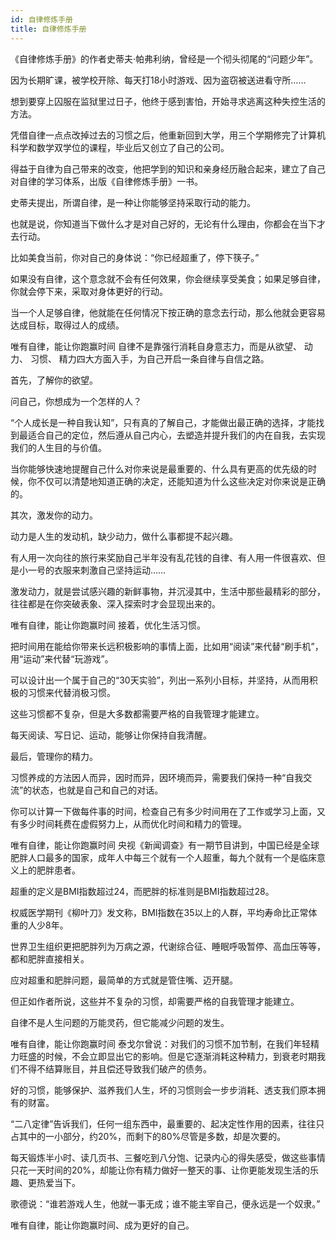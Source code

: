 ```yaml
---
id: 自律修炼手册
title: 自律修炼手册
---
```


《自律修炼手册》的作者史蒂夫·帕弗利纳，曾经是一个彻头彻尾的“问题少年”。

因为长期旷课，被学校开除、每天打18小时游戏、因为盗窃被送进看守所……

想到要穿上囚服在监狱里过日子，他终于感到害怕，开始寻求逃离这种失控生活的方法。

凭借自律一点点改掉过去的习惯之后，他重新回到大学，用三个学期修完了计算机科学和数学双学位的课程，毕业后又创立了自己的公司。

得益于自律为自己带来的改变，他把学到的知识和亲身经历融合起来，建立了自己对自律的学习体系，出版《自律修炼手册》一书。

史蒂夫提出，所谓自律，是一种让你能够坚持采取行动的能力。

也就是说，你知道当下做什么才是对自己好的，无论有什么理由，你都会在当下才去行动。

比如美食当前，你对自己的身体说：“你已经超重了，停下筷子。”

如果没有自律，这个意念就不会有任何效果，你会继续享受美食；如果足够自律，你就会停下来，采取对身体更好的行动。

当一个人足够自律，他就能在任何情况下按正确的意念去行动，那么他就会更容易达成目标，取得过人的成绩。

唯有自律，能让你跑赢时间
自律不是靠强行消耗自身意志力，而是从欲望、 动力、 习惯、 精力四大方面入手，为自己开启一条自律与自信之路。

首先，了解你的欲望。

问自己，你想成为一个怎样的人？

“个人成长是一种自我认知”，只有真的了解自己，才能做出最正确的选择，才能找到最适合自己的定位，然后遵从自己内心，去塑造并提升我们的内在自我，去实现我们的人生目的与价值。

当你能够快速地提醒自己什么对你来说是最重要的、什么具有更高的优先级的时候，你不仅可以清楚地知道正确的决定，还能知道为什么这些决定对你来说是正确的。

其次，激发你的动力。

动力是人生的发动机，缺少动力，做什么事都提不起兴趣。

有人用一次向往的旅行来奖励自己半年没有乱花钱的自律、有人用一件很喜欢、但是小一号的衣服来刺激自己坚持运动……

激发动力，就是尝试感兴趣的新鲜事物，并沉浸其中，生活中那些最精彩的部分，往往都是在你突破表象、深入探索时才会显现出来的。

唯有自律，能让你跑赢时间
接着，优化生活习惯。

把时间用在能给你带来长远积极影响的事情上面，比如用“阅读”来代替“刷手机”，用“运动”来代替“玩游戏”。

可以设计出一个属于自己的“30天实验”，列出一系列小目标，并坚持，从而用积极的习惯来代替消极习惯。

这些习惯都不复杂，但是大多数都需要严格的自我管理才能建立。

每天阅读、写日记、运动，能够让你保持自我清醒。

最后，管理你的精力。

习惯养成的方法因人而异，因时而异，因环境而异，需要我们保持一种“自我交流”的状态，也就是自己和自己的对话。

你可以计算一下做每件事的时间，检查自己有多少时间用在了工作或学习上面，又有多少时间耗费在虚假努力上，从而优化时间和精力的管理。

唯有自律，能让你跑赢时间
央视《新闻调查》有一期节目讲到，中国已经是全球肥胖人口最多的国家，成年人中每三个就有一个人超重，每九个就有一个是临床意义上的肥胖患者。

超重的定义是BMI指数超过24，而肥胖的标准则是BMI指数超过28。

权威医学期刊《柳叶刀》发文称，BMI指数在35以上的人群，平均寿命比正常体重的人少8年。

世界卫生组织更把肥胖列为万病之源，代谢综合征、睡眠呼吸暂停、高血压等等，都和肥胖直接相关。

应对超重和肥胖问题，最简单的方式就是管住嘴、迈开腿。

但正如作者所说，这些并不复杂的习惯，却需要严格的自我管理才能建立。

自律不是人生问题的万能灵药，但它能减少问题的发生。

唯有自律，能让你跑赢时间
泰戈尔曾说：对我们的习惯不加节制，在我们年轻精力旺盛的时候，不会立即显出它的影响。但是它逐渐消耗这种精力，到衰老时期我们不得不结算账目，并且偿还导致我们破产的债务。

好的习惯，能够保护、滋养我们人生，坏的习惯则会一步步消耗、透支我们原本拥有的财富。

“二八定律”告诉我们，任何一组东西中，最重要的、起决定性作用的因素，往往只占其中的一小部分，约20%，而剩下的80%尽管是多数，却是次要的。

每天锻炼半小时、读几页书、三餐吃到八分饱、记录内心的得失感受，做这些事情只花一天时间的20%，却能让你有精力做好一整天的事、让你更能发现生活的乐趣、更热爱当下。

歌德说：“谁若游戏人生，他就一事无成；谁不能主宰自己，便永远是一个奴隶。”

唯有自律，能让你跑赢时间、成为更好的自己。